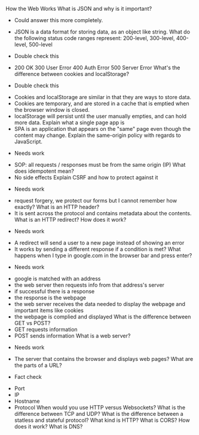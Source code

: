 How the Web Works
What is JSON and why is it important?
* Could answer this more completely.
- JSON is a data format for storing data, as an object like string.
What do the following status code ranges represent: 200-level, 300-level, 400-level, 500-level
* Double check this
- 200 OK 300 User Error 400 Auth Error 500 Server Error
What's the difference between cookies and localStorage?
* Double check this
- Cookies and localStorage are similar in that they are ways to store data.
- Cookies are temporary, and are stored in a cache that is emptied when the browser window is closed.
- localStorage will persist until the user manually empties, and can hold more data.
Explain what a single page app is
- SPA is an application that appears on the "same" page even though the content may change.
Explain the same-origin policy with regards to JavaScript.
* Needs work
- SOP: all requests / responses must be from the same origin (IP)
What does idempotent mean?
- No side effects
Explain CSRF and how to protect against it
* Needs work
- request forgery, we protect our forms but I cannot remember how exactly?
What is an HTTP header?
- It is sent across the protocol and contains metadata about the contents.
What is an HTTP redirect? How does it work?
* Needs work
- A redirect will send a user to a new page instead of showing an error
- It works by sending a different response if a condition is met?
What happens when I type in google.com in the browser bar and press enter?
* Needs work
- google is matched with an address
- the web server then requests info from that address's server
- if successful there is a response
- the response is the webpage
- the web server receives the data needed to display the webpage and important items like cookies
- the webpage is complied and displayed
What is the difference between GET vs POST?
- GET requests information
- POST sends information
What is a web server?
* Needs work
- The server that contains the browser and displays web pages?
What are the parts of a URL?
* Fact check
- Port
- IP
- Hostname
- Protocol
When would you use HTTP versus Websockets?
What is the difference between TCP and UDP?
What is the difference between a statless and stateful protocol? What kind is HTTP?
What is CORS? How does it work?
What is DNS?
